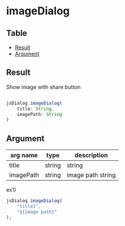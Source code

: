 # imageDialog

Table
-----------------

* [Result](#overview)
* [Argument](#argument)


## Result

Show image with share button


```js.js

jsDialog.imageDialog(
	title: String,
	imagePath: String
)


```

## Argument

| arg name | type | description |
| -------- | -------- | -------- |
| title | string | string |
| imagePath | string | image path string |

ex1)

```js.js
jsDialog.imageDialog(
	"title1",
	"${image path}"
);

```
